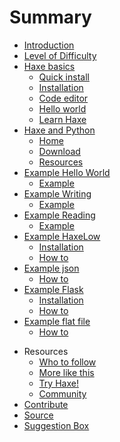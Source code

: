 # Summary

* [Introduction](intro.md)
* [Level of Difficulty](level.md)
* [Haxe basics](haxe/about.md)
   * [Quick install](haxe/quick-install.md)
   * [Installation](haxe/installation.md)
   * [Code editor](haxe/choosing-a-code-editor.md)
   * [Hello world](haxe/hello-world.md)
   * [Learn Haxe](haxe/learn-haxe.md)
* [Haxe and Python](haxepython/about.md)
   * [Home](haxepython/index.md)
   * [Download](haxepython/download.md)
   * [Resources](haxepython/resource.md)
* [Example Hello World](00helloworld/about.md)
   * [Example](00helloworld/example.md)
* [Example Writing](01writing/about.md)
   * [Example](01writing/example.md)
* [Example Reading](02reading/about.md)
   * [Example](02reading/example.md)
* [Example HaxeLow](04haxelow/about.md)
   * [Installation](04haxelow/installation.md)
   * [How to](04haxelow/example.md)
* [Example json](08json/about.md)
   * [How to](08json/example.md)
* [Example Flask](08flask/about.md)
   * [Installation](08flask/installation.md)
   * [How to](08flask/example.md)
* [Example flat file](09flatfile/about.md)
   * [How to](09flatfile/example.md)
<!-- * [Example SQLite](10sqlite/about.md) -->
   <!-- * [How to](10sqlite/example.md) -->
<!-- * [Example MySQL](11mysql/about.md) -->
   <!-- * [How to](11mysql/example.md) -->
* Resources
   * [Who to follow](follow.md)
   * [More like this](more.md)
   * [Try Haxe!](http:/try.haxe.org/)
   * [Community](https:/groups.google.com/forum/#!topic/haxelang/)
* [Contribute](contribute.md)
* [Source](https:/github.com/MatthijsKamstra/haxepython/)
* [Suggestion Box](https:/github.com/MatthijsKamstra/haxepython/issues/1)

